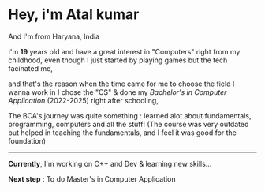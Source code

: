 # Hey, i'm **Atal kumar**

And I'm from Haryana, India

I'm **19** years old and have a great interest in "Computers" right from my childhood, even though I just started by playing games but the tech facinated me,

and that's the reason when the time came for me to choose the field I wanna work in I chose the "CS" & done my *Bachelor's in Computer Application* (2022-2025) right after schooling,

The BCA's journey was quite something : learned alot about fundamentals, programming, computers and all the stuff! (The course was very outdated but helped in teaching the fundamentals, and I feel it was good for the foundation)

---

**Currently**, I'm working on C++ and Dev & learning new skills...

**Next step** : To do Master's in Computer Application
